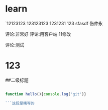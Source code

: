 # learn
`12123123
123123123
1231231
123
sfasdf
伤仲永

评论:非常好
评论:用客户端
11修改

评论:测试
# 123
##二级标题

```js

function hello(){console.log('git')}

```这段是瞎写的
